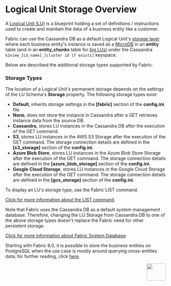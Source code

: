 # Logical Unit Storage Overview

A [Logical Unit (LU)](/articles/03_logical_units/01_LU_overview.md) is a blueprint holding a set of definitions / instructions used to create and maintain the data of a business entity like a customer.

Fabric can use the Cassandra DB as a default Logical Unit's [storage layer](/articles/02_fabric_architecture/01_fabric_architecture_overview.md#21-fabric-storage) where each business entity's instance is saved as a [MicroDB](/articles/01_fabric_overview/02_fabric_glossary.md#mdb--microdb) in an **entity** table (and in an **entity_chunks** table for [big LUs](03_big_lu_storage.md)) under the Cassandra ```k2view_[LU_name]_[cluster id if exists]``` keyspace.  

Below are described the additional storage types supported by Fabric.

### Storage Types

The location of a Logical Unit's permanent storage depends on the settings of the LU Schema's **Storage** property. The following storage types exist:

* **Default**, inherits storage settings in the **[fabric]** section of the **config.ini** file.
* **None**, does not store the instance in Cassandra after a GET retrieves instance data from the source DB. 
* **Cassandra**, stores LU instances in the Cassandra DB after the execution of the GET command.
* **S3**, stores LU instances in the AWS S3 Storage after the execution of the GET command. The storage connection details are defined in the **[s3_storage]** section of the **config.ini**. 
* **Azure Blob Store**, stores LU instances in the Azure Blob Store Storage after the execution of the GET command. The storage connection details are defined in the **[azure_blob_storage]** section of the **config.ini**. 
* **Google Cloud Storage**, stores LU instances in the Google Cloud Storage after the execution of the GET command. The storage connection details are defined in the **[gcs_storage]** section of the **config.ini**.

To display an LU's storage type, use the Fabric LIST command.

[Click for more information about the LIST command](/articles/16_deploy_fabric/01_deploy_Fabric_project.md#how-are-deployed-objects-reflected-in-the-fabric-server).

Note that Fabric uses the Cassandra DB as a default system management database. Therefore, changing the LU Storage from Cassandra DB to one of the above storage types doesn't replace the Fabric need for other persistent storage. 

[Click for more information about Fabric System Database](/articles/02_fabric_architecture/06_cassandra_keyspaces_for_fabric.md).

Starting with Fabric 8.0, it is possible to store the business entities on PostgreSQL when the use case is mostly around querying cross-entities data; for further reading, click [here](/articles/32_LU_storage/04_business_entity_on_pg.md).


[<img align="right" width="60" height="54" src="/articles/images/Next.png">](02_storage_management.md)













